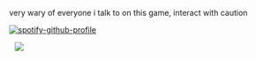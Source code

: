 
very wary of everyone i talk to on this game, interact with caution<br>

[![spotify-github-profile](https://spotify-github-profile.kittinanx.com/api/view?uid=31kjvn75qg3cpvmvcrwkhrqqzfy4&cover_image=true&theme=natemoo-re&show_offline=false&background_color=d4d4d4&interchange=false&bar_color=a55441&bar_color_cover=false)](https://spotify-github-profile.kittinanx.com/api/view?uid=31kjvn75qg3cpvmvcrwkhrqqzfy4&redirect=true) <br>

⠀![](https://komarev.com/ghpvc/?username=edensblessing&color=3d528c&base=2376&label=ㅤprofile+viewsㅤ)
